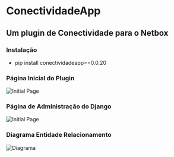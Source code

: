 # ConectividadeApp

## Um plugin de Conectividade para o Netbox

### Instalação

- pip install conectividadeapp==0.0.20

### Página Inicial do Plugin

![Initial Page](docs/img/initial_page.png)

### Página de Administração do Django

![Initial Page](docs/img/admin_page.png)

### Diagrama Entidade Relacionamento

![Diagrama](docs/img/db_model.png)